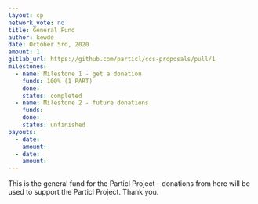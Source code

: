 ```yaml
---
layout: cp
network_vote: no
title: General Fund
author: kewde
date: October 5rd, 2020
amount: 1
gitlab_url: https://github.com/particl/ccs-proposals/pull/1
milestones: 
  - name: Milestone 1 - get a donation
    funds: 100% (1 PART)
    done:
    status: completed
  - name: Milestone 2 - future donations
    funds:
    done:
    status: unfinished
payouts:
  - date:
    amount:
  - date:
    amount:
---
```

 
This is the general fund for the Particl Project - donations from here will be used to support the Particl Project.
Thank you.

